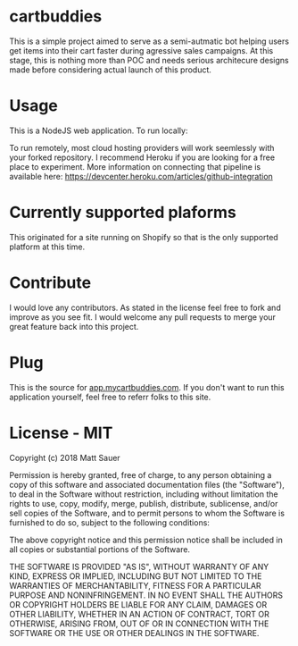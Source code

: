 # cartbuddies
This is a simple project aimed to serve as a semi-autmatic bot helping users get items into their cart faster during agressive sales campaigns.  At this stage, this is nothing more than  POC and needs serious architecure designs made before considering actual launch of this product.

# Usage
This is a NodeJS web application.  To run locally:

To run remotely, most cloud hosting providers will work seemlessly with your forked repository.  I recommend Heroku if you are looking for a free place to experiment.  More information on connecting that pipeline is available here: https://devcenter.heroku.com/articles/github-integration

# Currently supported plaforms
This originated for a site running on Shopify so that is the only supported platform at this time.

# Contribute
I would love any contributors.  As stated in the license feel free to fork and improve as you see fit.  I would welcome any pull requests to merge your great feature back into this project.

# Plug
This is the source for [app.mycartbuddies.com](http://app.mycartbuddies.com).  If you don't want to run this application yourself, feel free to referr folks to this site.


# License - MIT

Copyright (c) 2018 Matt Sauer

Permission is hereby granted, free of charge, to any person obtaining a copy
of this software and associated documentation files (the "Software"), to deal
in the Software without restriction, including without limitation the rights
to use, copy, modify, merge, publish, distribute, sublicense, and/or sell
copies of the Software, and to permit persons to whom the Software is
furnished to do so, subject to the following conditions:

The above copyright notice and this permission notice shall be included in all
copies or substantial portions of the Software.

THE SOFTWARE IS PROVIDED "AS IS", WITHOUT WARRANTY OF ANY KIND, EXPRESS OR
IMPLIED, INCLUDING BUT NOT LIMITED TO THE WARRANTIES OF MERCHANTABILITY,
FITNESS FOR A PARTICULAR PURPOSE AND NONINFRINGEMENT. IN NO EVENT SHALL THE
AUTHORS OR COPYRIGHT HOLDERS BE LIABLE FOR ANY CLAIM, DAMAGES OR OTHER
LIABILITY, WHETHER IN AN ACTION OF CONTRACT, TORT OR OTHERWISE, ARISING FROM,
OUT OF OR IN CONNECTION WITH THE SOFTWARE OR THE USE OR OTHER DEALINGS IN THE
SOFTWARE.

